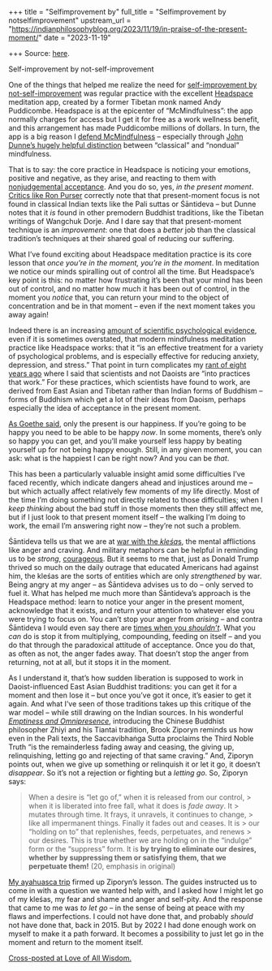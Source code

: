 +++
title = "Selfimprovement by"
full_title = "Selfimprovement by notselfimprovement"
upstream_url = "https://indianphilosophyblog.org/2023/11/19/in-praise-of-the-present-moment/"
date = "2023-11-19"

+++
Source: [here](https://indianphilosophyblog.org/2023/11/19/in-praise-of-the-present-moment/).

Self-improvement by not-self-improvement

One of the things that helped me realize the need for [self-improvement by not-self-improvement](https://loveofallwisdom.com/blog/2023/11/self-improvement-by-not-self-improvement/) was regular practice with the excellent [Headspace](https://www.headspace.com/) meditation app, created by a former Tibetan monk named Andy Puddicombe. Headspace is at the epicenter of “McMindfulness”: the app normally charges for access but I get it for free as a work wellness benefit, and this arrangement has made Puddicombe millions of dollars. In turn, the app is a big reason I [defend McMindfulness](https://loveofallwisdom.com/blog/2019/12/in-defence-of-mcmindfulness/) – especially through [John Dunne’s hugely helpful distinction](https://loveofallwisdom.com/blog/2020/06/classical-and-nondual-mindfulness/) between “classical” and “nondual” mindfulness.

That is to say: the core practice in Headspace is noticing your emotions, positive and negative, as they arise, and reacting to them with [nonjudgemental acceptance](https://loveofallwisdom.com/blog/2023/11/self-improvement-by-not-self-improvement/). And you do so, yes, *in the present moment*. [Critics like Ron Purser](https://loveofallwisdom.com/blog/2020/06/classical-and-nondual-mindfulness/) correctly note that that present-moment focus is not found in classical Indian texts like the Pali suttas or Śāntideva – but Dunne notes that it *is* found in other premodern Buddhist traditions, like the Tibetan writings of Wangchuk Dorje. And I dare say that that present-moment technique is an *improvement*: one that does a *better* job than the classical tradition’s techniques at their shared goal of reducing our suffering.

What I’ve found exciting about Headspace meditation practice is its core lesson that *once you’re in the moment, you’re in the moment*. In meditation we notice our minds spiralling out of control all the time. But Headspace’s key point is this: no matter how frustrating it’s been that your mind has been out of control, and no matter how much it has been out of control, in the moment you *notice* that, you can return your mind to the object of concentration and be in that moment – even if the next moment takes you away again!

Indeed there is an increasing [amount of scientific psychological evidence](https://pubmed.ncbi.nlm.nih.gov/23796855/), even if it is sometimes overstated, that modern mindfulness meditation practice like Headspace works: that it “is an effective treatment for a variety of psychological problems, and is especially effective for reducing anxiety, depression, and stress.” That point in turn complicates my [rant of eight years ago](loveofallwisdom.com/blog/2023/10/on-fing-daoism) where I said that scientists and not Daoists are “into practices that work.” For these practices, which scientists have found to work, are derived from East Asian and Tibetan rather than Indian forms of Buddhism – forms of Buddhism which get a lot of their ideas from Daoism, perhaps especially the idea of acceptance in the present moment.

[As Goethe said](https://goetheglobal.com/category/moment/), only the present is our happiness. If you’re going to be happy you need to be able to be happy *now*. In some moments, there’s only so happy you can get, and you’ll make yourself less happy by beating yourself up for not being happy enough. Still, in any given moment, you can ask: what is the happiest I can be right now? And you can be *that*.

This has been a particularly valuable insight amid some difficulties I’ve faced recently, which indicate dangers ahead and injustices around me – but which actually affect relatively few moments of my life directly. Most of the time I’m doing something not directly related to those difficulties; when I *keep thinking* about the bad stuff in those moments then they still affect me, but if I just look to that present moment itself – the walking I’m doing to work, the email I’m answering right now – they’re not such a problem.

Śāntideva tells us that we are at [war with the *kleśa*s](https://loveofallwisdom.com/blog/2011/11/two-concepts-of-sensitivity/), the mental afflictions like anger and craving. And military metaphors can be helpful in reminding us to be *strong*, [courageous](https://loveofallwisdom.com/blog/2021/09/on-courage/). But it seems to me that, just as Donald Trump thrived so much on the daily outrage that educated Americans had against him, the kleśas are the sorts of entities which are only *strengthened* by war. Being angry at my anger – as Śāntideva advises us to do – only served to fuel it. What has helped me much more than Śāntideva’s approach is the Headspace method: learn to notice your anger in the present moment, acknowledge that it exists, and return your attention to whatever else you were trying to focus on. You can’t stop your anger from *arising* – and contra Śāntideva I would even say there are [times when you *shouldn’t*](https://loveofallwisdom.com/blog/2019/07/nussbaums-revised-view-of-anger/). What you *can* do is stop it from multiplying, compounding, feeding on itself – and you do that through the paradoxical attitude of acceptance. Once you do that, as often as not, the anger fades away. That doesn’t stop the anger from returning, not at all, but it stops it in the moment.

As I understand it, that’s how sudden liberation is supposed to work in Daoist-influenced East Asian Buddhist traditions: you can get it for a moment and then lose it – but once you’ve got it once, it’s easier to get it again. And what I’ve seen of those traditions takes up this critique of the war model – while still drawing on the Indian sources. In his wonderful [*Emptiness and Omnipresence*](https://iupress.org/9780253021120/emptiness-and-omnipresence/), introducing the Chinese Buddhist philosopher Zhiyi and his Tiantai tradition, Brook Ziporyn reminds us how even in the Pali texts, the Saccavibhaṅga Sutta proclaims the Third Noble Truth “is the remainderless fading away and ceasing, the giving up, relinquishing, letting go and rejecting of that same craving.” And, Ziporyn points out, when we give up something or relinquish it or let it go, it doesn’t *disappear*. So it’s not a rejection or fighting but a *letting go*. So, Ziporyn says:

> When a desire is “let go of,” when it is released from our control, > when it is liberated into free fall, what it does is *fade away*. It > mutates through time. It frays, it unravels, it continues to change, > like all impermanent things. Finally it fades out and ceases. It is > our “holding on to” that replenishes, feeds, perpetuates, and renews > our desires. This is true whether we are holding on in the “indulge” form or the “suppress” form. It is **by trying to eliminate our desires, whether by suppressing them or satisfying them, that we perpetuate them!** (20, emphasis in original)

[My ayahuasca trip](https://loveofallwisdom.com/blog/2022/09/on-getting-a-religious-exemption/) firmed up Ziporyn’s lesson. The guides instructed us to come in with a question we wanted help with, and I asked how I might let go of my kleśas, my fear and shame and anger and self-pity. And the response that came to me was *to let go* – in the sense of being at peace with my flaws and imperfections. I could not have done that, and probably *should* not have done that, back in 2015. But by 2022 I had done enough work on myself to make it a path forward. It becomes a possibility to just let go in the moment and return to the moment itself.

[Cross-posted at Love of All Wisdom.](http://loveofallwisdom.com/blog/2023/11/in-praise-of-the-present-moment)
